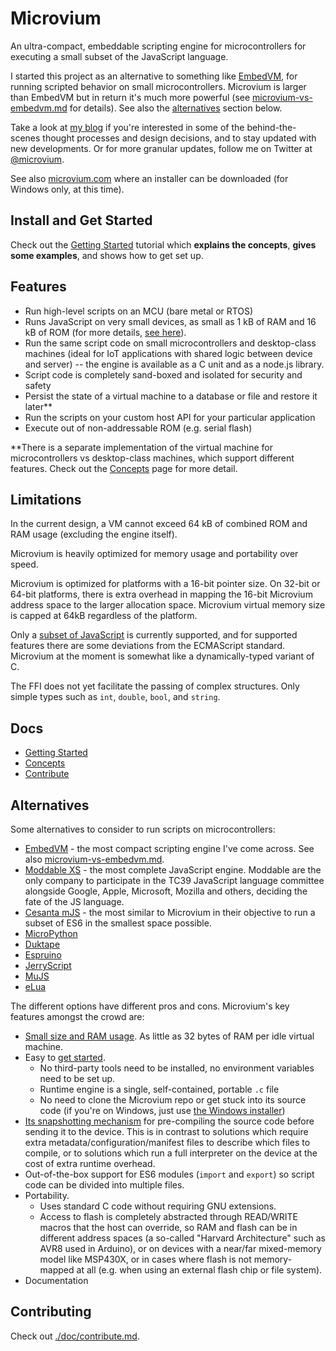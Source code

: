 # Microvium

An ultra-compact, embeddable scripting engine for microcontrollers for executing a small subset of the JavaScript language.

I started this project as an alternative to something like [EmbedVM](https://embedvm.com/), for running scripted behavior on small microcontrollers. Microvium is larger than EmbedVM but in return it's much more powerful (see [microvium-vs-embedvm.md](microvium-vs-embedvm.md) for details). See also the [alternatives](#alternatives) section below.

Take a look at [my blog](https://coder-mike.com/behind-microvium/) if you're interested in some of the behind-the-scenes thought processes and design decisions, and to stay updated with new developments. Or for more granular updates, follow me on Twitter at [@microvium](https://twitter.com/microvium).

See also [microvium.com](https://microvium.com/) where an installer can be downloaded (for Windows only, at this time).

## Install and Get Started

Check out the [Getting Started](./doc/getting-started.md) tutorial which **explains the concepts**, **gives some examples**, and shows how to get set up.

## Features

  - Run high-level scripts on an MCU (bare metal or RTOS)
  - Runs JavaScript on very small devices, as small as 1 kB of RAM and 16 kB of ROM (for more details, [see here](./doc/native-host/memory-usage.md)).
  - Run the same script code on small microcontrollers and desktop-class machines (ideal for IoT applications with shared logic between device and server) -- the engine is available as a C unit and as a node.js library.
  - Script code is completely sand-boxed and isolated for security and safety
  - Persist the state of a virtual machine to a database or file and restore it later**
  - Run the scripts on your custom host API for your particular application
  - Execute out of non-addressable ROM (e.g. serial flash)

**There is a separate implementation of the virtual machine for microcontrollers vs desktop-class machines, which support different features. Check out the [Concepts](./doc/concepts.md) page for more detail.

## Limitations

In the current design, a VM cannot exceed 64 kB of combined ROM and RAM usage (excluding the engine itself).

Microvium is heavily optimized for memory usage and portability over speed.

Microvium is optimized for platforms with a 16-bit pointer size. On 32-bit or 64-bit platforms, there is extra overhead in mapping the 16-bit Microvium address space to the larger allocation space. Microvium virtual memory size is capped at 64kB regardless of the platform.

Only a [subset of JavaScript](./doc/supported-language.md) is currently supported, and for supported features there are some deviations from the ECMAScript standard. Microvium at the moment is somewhat like a dynamically-typed variant of C.

The FFI does not yet facilitate the passing of complex structures. Only simple types such as `int`, `double`, `bool`, and `string`.

## Docs

  - [Getting Started](./doc/getting-started.md)
  - [Concepts](./doc/concepts.md)
  - [Contribute](./doc/contribute.md)

## Alternatives

Some alternatives to consider to run scripts on microcontrollers:

  - [EmbedVM](https://embedvm.com) - the most compact scripting engine I've come across. See also [microvium-vs-embedvm.md](microvium-vs-embedvm.md).
  - [Moddable XS](https://github.com/Moddable-OpenSource/moddable) - the most complete JavaScript engine. Moddable are the only company to participate in the TC39 JavaScript language committee alongside Google, Apple, Microsoft, Mozilla and others, deciding the fate of the JS language.
  - [Cesanta mJS](https://github.com/cesanta/mjs) - the most similar to Microvium in their objective to run a subset of ES6 in the smallest space possible.
  - [MicroPython](https://micropython.org/)
  - [Duktape](https://duktape.org/)
  - [Espruino](https://www.espruino.com/)
  - [JerryScript](https://jerryscript.net/)
  - [MuJS](https://mujs.com/)
  - [eLua](http://www.eluaproject.net/)

The different options have different pros and cons. Microvium's key features amongst the crowd are:

  - [Small size and RAM usage](./doc/native-host/memory-usage.md). As little as 32 bytes of RAM per idle virtual machine.
  - Easy to [get started](https://microvium.com/getting-started/).
    - No third-party tools need to be installed, no environment variables need to be set up.
    - Runtime engine is a single, self-contained, portable `.c` file
    - No need to clone the Microvium repo or get stuck into its source code (if you're on Windows, just use [the Windows installer](https://microvium.com/download/))
  - [Its snapshotting mechanism](./doc/concepts.md) for pre-compiling the source code before sending it to the device. This is in contrast to solutions which require extra metadata/configuration/manifest files to describe which files to compile, or to solutions which run a full interpreter on the device at the cost of extra runtime overhead.
  - Out-of-the-box support for ES6 modules (`import` and `export`) so script code can be divided into multiple files.
  - Portability.
    - Uses standard C code without requiring GNU extensions.
    - Access to flash is completely abstracted through READ/WRITE macros that the host can override, so RAM and flash can be in different address spaces (a so-called "Harvard Architecture" such as AVR8 used in Arduino), or on devices with a near/far mixed-memory model like MSP430X, or in cases where flash is not memory-mapped at all (e.g. when using an external flash chip or file system).
  - Documentation

## Contributing

Check out [./doc/contribute.md](./doc/contribute.md).
